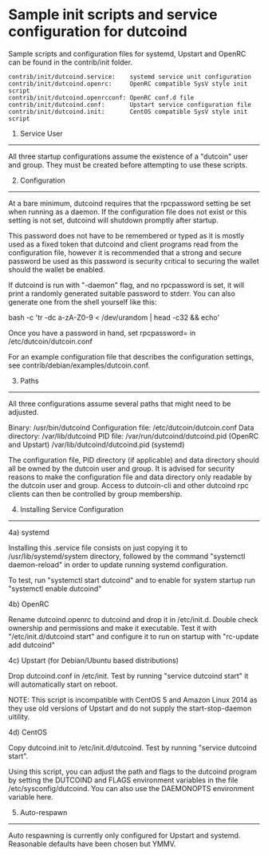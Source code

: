 Sample init scripts and service configuration for dutcoind
==========================================================

Sample scripts and configuration files for systemd, Upstart and OpenRC
can be found in the contrib/init folder.

    contrib/init/dutcoind.service:    systemd service unit configuration
    contrib/init/dutcoind.openrc:     OpenRC compatible SysV style init script
    contrib/init/dutcoind.openrcconf: OpenRC conf.d file
    contrib/init/dutcoind.conf:       Upstart service configuration file
    contrib/init/dutcoind.init:       CentOS compatible SysV style init script

1. Service User
---------------------------------

All three startup configurations assume the existence of a "dutcoin" user
and group.  They must be created before attempting to use these scripts.

2. Configuration
---------------------------------

At a bare minimum, dutcoind requires that the rpcpassword setting be set
when running as a daemon.  If the configuration file does not exist or this
setting is not set, dutcoind will shutdown promptly after startup.

This password does not have to be remembered or typed as it is mostly used
as a fixed token that dutcoind and client programs read from the configuration
file, however it is recommended that a strong and secure password be used
as this password is security critical to securing the wallet should the
wallet be enabled.

If dutcoind is run with "-daemon" flag, and no rpcpassword is set, it will
print a randomly generated suitable password to stderr.  You can also
generate one from the shell yourself like this:

bash -c 'tr -dc a-zA-Z0-9 < /dev/urandom | head -c32 && echo'

Once you have a password in hand, set rpcpassword= in /etc/dutcoin/dutcoin.conf

For an example configuration file that describes the configuration settings,
see contrib/debian/examples/dutcoin.conf.

3. Paths
---------------------------------

All three configurations assume several paths that might need to be adjusted.

Binary:              /usr/bin/dutcoind
Configuration file:  /etc/dutcoin/dutcoin.conf
Data directory:      /var/lib/dutcoind
PID file:            /var/run/dutcoind/dutcoind.pid (OpenRC and Upstart)
                     /var/lib/dutcoind/dutcoind.pid (systemd)

The configuration file, PID directory (if applicable) and data directory
should all be owned by the dutcoin user and group.  It is advised for security
reasons to make the configuration file and data directory only readable by the
dutcoin user and group.  Access to dutcoin-cli and other dutcoind rpc clients
can then be controlled by group membership.

4. Installing Service Configuration
-----------------------------------

4a) systemd

Installing this .service file consists on just copying it to
/usr/lib/systemd/system directory, followed by the command
"systemctl daemon-reload" in order to update running systemd configuration.

To test, run "systemctl start dutcoind" and to enable for system startup run
"systemctl enable dutcoind"

4b) OpenRC

Rename dutcoind.openrc to dutcoind and drop it in /etc/init.d.  Double
check ownership and permissions and make it executable.  Test it with
"/etc/init.d/dutcoind start" and configure it to run on startup with
"rc-update add dutcoind"

4c) Upstart (for Debian/Ubuntu based distributions)

Drop dutcoind.conf in /etc/init.  Test by running "service dutcoind start"
it will automatically start on reboot.

NOTE: This script is incompatible with CentOS 5 and Amazon Linux 2014 as they
use old versions of Upstart and do not supply the start-stop-daemon uitility.

4d) CentOS

Copy dutcoind.init to /etc/init.d/dutcoind. Test by running "service dutcoind start".

Using this script, you can adjust the path and flags to the dutcoind program by
setting the DUTCOIND and FLAGS environment variables in the file
/etc/sysconfig/dutcoind. You can also use the DAEMONOPTS environment variable here.

5. Auto-respawn
-----------------------------------

Auto respawning is currently only configured for Upstart and systemd.
Reasonable defaults have been chosen but YMMV.
